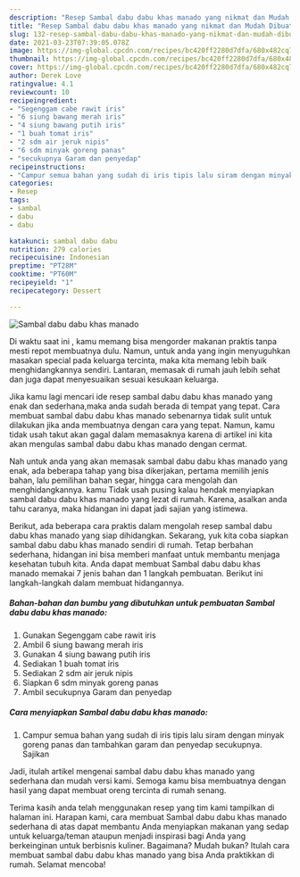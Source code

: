```yaml
---
description: "Resep Sambal dabu dabu khas manado yang nikmat dan Mudah Dibuat"
title: "Resep Sambal dabu dabu khas manado yang nikmat dan Mudah Dibuat"
slug: 132-resep-sambal-dabu-dabu-khas-manado-yang-nikmat-dan-mudah-dibuat
date: 2021-03-23T07:39:05.078Z
image: https://img-global.cpcdn.com/recipes/bc420ff2280d7dfa/680x482cq70/sambal-dabu-dabu-khas-manado-foto-resep-utama.jpg
thumbnail: https://img-global.cpcdn.com/recipes/bc420ff2280d7dfa/680x482cq70/sambal-dabu-dabu-khas-manado-foto-resep-utama.jpg
cover: https://img-global.cpcdn.com/recipes/bc420ff2280d7dfa/680x482cq70/sambal-dabu-dabu-khas-manado-foto-resep-utama.jpg
author: Derek Love
ratingvalue: 4.1
reviewcount: 10
recipeingredient:
- "Segenggam cabe rawit iris"
- "6 siung bawang merah iris"
- "4 siung bawang putih iris"
- "1 buah tomat iris"
- "2 sdm air jeruk nipis"
- "6 sdm minyak goreng panas"
- "secukupnya Garam dan penyedap"
recipeinstructions:
- "Campur semua bahan yang sudah di iris tipis lalu siram dengan minyak goreng panas dan tambahkan garam dan penyedap secukupnya. Sajikan"
categories:
- Resep
tags:
- sambal
- dabu
- dabu

katakunci: sambal dabu dabu 
nutrition: 279 calories
recipecuisine: Indonesian
preptime: "PT28M"
cooktime: "PT60M"
recipeyield: "1"
recipecategory: Dessert

---
```



![Sambal dabu dabu khas manado](https://img-global.cpcdn.com/recipes/bc420ff2280d7dfa/680x482cq70/sambal-dabu-dabu-khas-manado-foto-resep-utama.jpg)

Di waktu  saat ini , kamu memang bisa mengorder makanan praktis tanpa mesti repot membuatnya dulu. Namun, untuk anda yang ingin menyuguhkan masakan special pada keluarga tercinta, maka kita memang lebih baik menghidangkannya sendiri. Lantaran, memasak di rumah jauh lebih sehat dan juga dapat menyesuaikan sesuai kesukaan keluarga.

Jika kamu lagi mencari ide resep sambal dabu dabu khas manado yang enak dan sederhana,maka anda sudah berada di tempat yang tepat. Cara membuat sambal dabu dabu khas manado  sebenarnya tidak sulit untuk dilakukan jika anda membuatnya dengan cara yang tepat. Namun, kamu tidak usah takut akan gagal dalam memasaknya 
karena di artikel ini kita akan mengulas sambal dabu dabu khas manado dengan cermat.  



Nah untuk anda yang akan memasak sambal dabu dabu khas manado yang enak, ada beberapa tahap yang bisa dikerjakan, pertama memilih jenis bahan, lalu pemilihan bahan segar, hingga cara mengolah dan menghidangkannya. kamu Tidak usah pusing kalau hendak menyiapkan sambal dabu dabu khas manado yang lezat di rumah. Karena, asalkan anda  tahu caranya, maka hidangan ini dapat jadi sajian yang istimewa.

Berikut, ada beberapa cara praktis  dalam mengolah resep sambal dabu dabu khas manado yang siap dihidangkan. Sekarang, yuk kita coba siapkan sambal dabu dabu khas manado sendiri di rumah. Tetap berbahan sederhana, hidangan ini bisa memberi manfaat untuk membantu menjaga kesehatan tubuh kita. Anda dapat membuat Sambal dabu dabu khas manado memakai 7 jenis bahan dan 1 langkah pembuatan. Berikut ini langkah-langkah dalam membuat hidangannya.

<!--inarticleads1-->

##### Bahan-bahan dan bumbu yang dibutuhkan untuk pembuatan Sambal dabu dabu khas manado:

1. Gunakan Segenggam cabe rawit iris
1. Ambil 6 siung bawang merah iris
1. Gunakan 4 siung bawang putih iris
1. Sediakan 1 buah tomat iris
1. Sediakan 2 sdm air jeruk nipis
1. Siapkan 6 sdm minyak goreng panas
1. Ambil secukupnya Garam dan penyedap




<!--inarticleads2-->

##### Cara menyiapkan Sambal dabu dabu khas manado:

1. Campur semua bahan yang sudah di iris tipis lalu siram dengan minyak goreng panas dan tambahkan garam dan penyedap secukupnya. Sajikan




Jadi, itulah artikel mengenai  sambal dabu dabu khas manado  yang sederhana dan mudah versi kami. Semoga kamu bisa membuatnya dengan hasil yang dapat membuat oreng tercinta di rumah senang. 

Terima kasih anda telah menggunakan resep yang tim kami tampilkan di halaman ini. Harapan kami, cara membuat  Sambal dabu dabu khas manado sederhana di atas dapat membantu Anda menyiapkan makanan yang sedap untuk keluarga/teman ataupun menjadi inspirasi bagi Anda yang berkeinginan untuk berbisnis kuliner. Bagaimana? Mudah bukan? Itulah cara membuat sambal dabu dabu khas manado yang bisa Anda praktikkan di rumah. Selamat mencoba!

